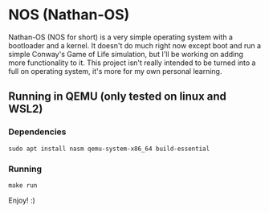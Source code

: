 # NOS (Nathan-OS)

Nathan-OS (NOS for short) is a very simple operating system with a bootloader and a kernel. It doesn't do much right now except boot and run a simple Conway's Game of Life simulation, but I'll be working on adding more functionality to it. This project isn't really intended to be turned into a full on operating system, it's more for my own personal learning.

## Running in QEMU (only tested on linux and WSL2)

### Dependencies

    sudo apt install nasm qemu-system-x86_64 build-essential

### Running

    make run

Enjoy! :)
